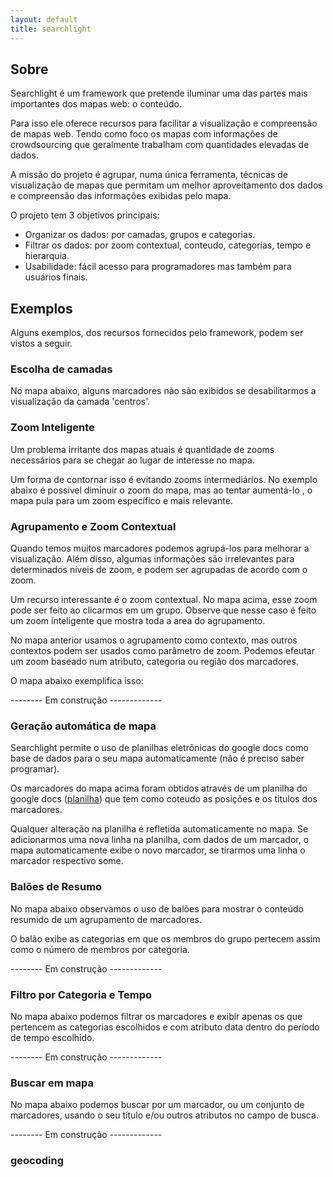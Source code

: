 ```yaml
---
layout: default
title: searchlight
---
```


Sobre
-----

Searchlight é um framework que pretende iluminar uma das partes mais importantes dos mapas web: o conteúdo.

Para isso ele oferece recursos para facilitar a visualização e compreensão de mapas web. Tendo como foco os mapas com informações de crowdsourcing que geralmente trabalham com quantidades elevadas de dados.

A missão do projeto é agrupar, numa única ferramenta, técnicas de visualização de mapas que permitam um melhor aproveitamento dos dados e compreensão das informações exibidas pelo mapa.

O projeto tem 3 objetivos principais:

* Organizar os dados: por  camadas, grupos e categorias.
* Filtrar os dados: por zoom contextual, conteudo, categorias, tempo e hierarquia.
* Usabilidade: fácil acesso  para programadores mas também para usuários finais. 


Exemplos
--------
Alguns exemplos, dos recursos fornecidos pelo framework, podem ser vistos a seguir.

### Escolha de camadas
No mapa abaixo, alguns marcadores não são exibidos se desabilitarmos a visualização da camada 'centros'.
<div id="map"> </div>

### Zoom Inteligente
Um problema irritante dos mapas atuais é quantidade de zooms necessários para se chegar ao lugar de interesse no mapa.

Um forma de contornar isso é evitando zooms intermediários. No exemplo abaixo é possivel diminuir o zoom do mapa,  mas ao tentar aumentá-lo , o mapa pula para um zoom específico e mais relevante.
<div id="map2"> </div>


### Agrupamento e Zoom Contextual

Quando temos muitos marcadores podemos agrupá-los para melhorar a visualização. Além disso, algumas informações são irrelevantes para determinados níveis de zoom, e podem ser agrupadas de acordo com o zoom.

<div id="map_cluster"> </div>

Um recurso interessante é o zoom contextual. No mapa acima, esse zoom pode ser feito ao clicarmos em um grupo. Observe que nesse caso é feito um zoom inteligente que mostra toda a area do agrupamento.

No mapa anterior usamos o agrupamento como contexto, mas outros contextos podem ser usados como parâmetro de zoom. Podemos efeutar um zoom baseado num atributo, categoria ou região dos marcadores.

O mapa abaixo exemplifica isso: 

-------- Em construção ------------- 

### Geração automática de mapa
Searchlight permite o uso de planilhas eletrônicas do google docs como base de dados para o seu mapa automaticamente (não é preciso saber programar).

<div id='map_gdoc'> </div>

Os marcadores do mapa acima foram obtidos através de um planilha do google docs ([planilha](https://docs.google.com/spreadsheet/pub?key=0AhU-mW4ERuT5dHBRcGF5eml1aGhnTzl0RXh3MHdVakE&single=true&gid=0&output=html))  que tem como coteudo as posições e os titulos dos marcadores.

Qualquer alteração na planilha é refletida automaticamente no mapa. Se adicionarmos uma nova linha na planilha, com dados de um marcador, o mapa automaticamente exibe o novo marcador, se tirarmos uma linha o marcador respectivo some.
 
### Balões de Resumo 
No mapa abaixo observamos o uso de balões para mostrar o conteúdo resumido de um agrupamento de marcadores.

O balão exibe as categorias em que os membros do grupo pertecem assim como o número de membros por categoria.

-------- Em construção ------------- 

### Filtro por Categoria e Tempo
No mapa abaixo podemos filtrar os marcadores e exibir apenas os que pertencem as categorias escolhidos e com atributo data dentro do período de tempo escolhido.

-------- Em construção ------------- 



### Buscar em mapa
No mapa abaixo podemos buscar por um marcador, ou um conjunto de marcadores, usando o seu título e/ou outros atributos no campo de busca.

-------- Em construção ------------- 


### geocoding
<div id="map_geo"> </div>


